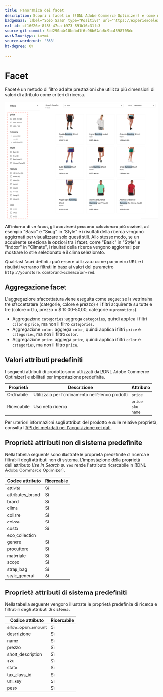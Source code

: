 ```yaml
---
title: Panoramica dei facet
description: Scopri i facet in [!DNL Adobe Commerce Optimizer] e come migliorano i risultati della ricerca.
badgeSaas: label="Solo SaaS" type="Positive" url="https://experienceleague.adobe.com/en/docs/commerce/user-guides/product-solutions" tooltip="Applicabile solo ai progetti Adobe Commerce as a Cloud Service e Adobe Commerce Optimizer (infrastruttura SaaS gestita da Adobe)."
exl-id: cf16626e-8f85-47ca-b973-891b16c31fe3
source-git-commit: 5dd290a4e10bdbd1f6c96b67ab6c9ba1598705dc
workflow-type: tm+mt
source-wordcount: '338'
ht-degree: 0%

---
```


# Facet

Facet è un metodo di filtro ad alte prestazioni che utilizza più dimensioni di valori di attributo come criteri di ricerca.

![Risultati ricerca filtrati](../../assets/storefront-search-results-run.png)

All’interno di un facet, gli acquirenti possono selezionare più opzioni, ad esempio &quot;Basic&quot; e &quot;Snug&quot; in &quot;Style&quot; e i risultati della ricerca vengono aggiornati per visualizzare solo questi stili. Allo stesso modo, se un acquirente seleziona le opzioni tra i facet, come &quot;Basic&quot; in &quot;Style&quot; e &quot;Indoor&quot; in &quot;Climate&quot;, i risultati della ricerca vengono aggiornati per mostrare lo stile selezionato e il clima selezionato.

Qualsiasi facet definito può essere utilizzato come parametro URL e i risultati verranno filtrati in base ai valori del parametro: `http://yourstore.com?brand=acme&color=red`.

## Aggregazione facet

L&#39;aggregazione sfaccettatura viene eseguita come segue: se la vetrina ha tre sfaccettature (categorie, colore e prezzo) e i filtri acquirente su tutte e tre (colore = blu, prezzo = $ 10.00-50,00, categorie = `promotions`).

- Aggregazione `categories`: aggrega `categories`, quindi applica i filtri `color` e `price`, ma non il filtro `categories`.
- Aggregazione `color`: aggrega `color`, quindi applica i filtri `price` e `categories`, ma non il filtro `color`.
- Aggregazione `price`: aggrega `price`, quindi applica i filtri `color` e `categories`, ma non il filtro `price`.

## Valori attributi predefiniti

I seguenti attributi di prodotto sono utilizzati da [!DNL Adobe Commerce Optimizer] e abilitati per impostazione predefinita.

| Proprietà | Descrizione | Attributo |
|---|---|---|
| Ordinabile | Utilizzato per l’ordinamento nell’elenco prodotti | `price` |
| Ricercabile | Uso nella ricerca | `price` <br />`sku`<br />`name` |

Per ulteriori informazioni sugli attributi del prodotto e sulle relative proprietà, consulta l&#39;[API dei metadati per l&#39;acquisizione dei dati](https://developer.adobe.com/commerce/services/optimizer/data-ingestion/#metadata).

## Proprietà attributi non di sistema predefinite

Nella tabella seguente sono illustrate le proprietà predefinite di ricerca e filtrabili degli attributi non di sistema. L&#39;impostazione della proprietà dell&#39;attributo *Use in Search* su `Yes` rende l&#39;attributo ricercabile in [!DNL Adobe Commerce Optimizer].

| Codice attributo | Ricercabile |
|--- |--- |
| attività | Sì |
| attributes_brand | Sì |
| brand | Sì |
| clima | Sì |
| collare | Sì |
| colore | Sì |
| costo | Sì |
| eco_collection |  |
| genere | Sì |
| produttore | Sì |
| materiale | Sì |
| scopo | Sì |
| strap_bag | Sì |
| style_general | Sì |

## Proprietà attributi di sistema predefiniti

Nella tabella seguente vengono illustrate le proprietà predefinite di ricerca e filtrabili degli attributi di sistema.

| Codice attributo | Ricercabile |
|--- |--- |
| allow_open_amount | Sì |
| descrizione | Sì |
| name | Sì |
| prezzo | Sì |
| short_description | Sì |
| sku | Sì |
| stato | Sì |
| tax_class_id | Sì |
| url_key | Sì |
| peso | Sì |
